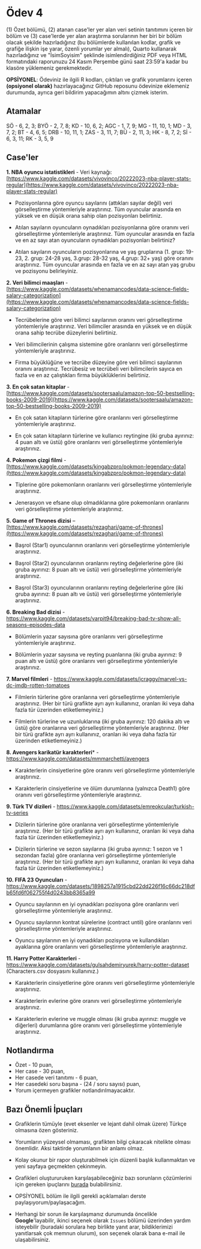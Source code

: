 # Ödev 4

(1) Özet bölümü, (2) atanan case'ler yer alan veri setinin tanıtımını içeren bir bölüm ve (3) case'lerde yer alan araştırma sorularının her biri bir bölüm olacak şekilde hazırladığınız (bu bölümlerde kullanılan kodlar, grafik ve grafiğe ilişkin işe yarar, özenli yorumlar yer almalı), Quarto kullanarak hazırladığınız ve "İsimSoyisim" şeklinde isimlendirdiğiniz PDF veya HTML formatındaki raporunuzu 24 Kasım Perşembe günü saat 23:59'a kadar bu klasöre yüklemeniz gerekmektedir.

**OPSİYONEL**: Ödeviniz ile ilgili R kodları, çıktıları ve grafik yorumlarını içeren **(opsiyonel olarak)** hazırlayacağınız GitHub reposunu ödevinize eklemeniz durumunda, ayrıca geri bildirim yapacağımın altını çizmek isterim. 

## Atamalar

SÖ - 6, 2, 3; BYÖ - 2, 7, 8; KD - 10, 6, 2; AGC - 1, 7, 9; MG - 11, 10, 1; MD - 3, 7, 2; BT - 4, 6, 5; DRB - 10, 11, 1; ZAS - 3, 11, 7; BÜ - 2, 11, 3; HK - 8, 7, 2; Sİ - 6, 3, 11; RK - 3, 5, 9


## Case'ler

**1. NBA oyuncu istatistikleri** - Veri kaynağı: [https://www.kaggle.com/datasets/vivovinco/20222023-nba-player-stats-regular](https://www.kaggle.com/datasets/vivovinco/20222023-nba-player-stats-regular)

* Pozisyonlarına göre oyuncu sayılarını (attıkları sayılar değil) veri görselleştirme yöntemleriyle araştırınız. Tüm oyuncular arasında en yüksek ve en düşük orana sahip olan pozisyonları belirtiniz.

* Atılan sayıların oyuncuların oynadıkları pozisyonlarına göre oranını veri görselleştirme yöntemleriyle araştırınız. Tüm oyuncular arasında en fazla ve en az sayı atan oyuncuların oynadıkları pozisyonları belirtiniz? 

* Atılan sayıların oyuncuların pozisyonlarına ve yaş gruplarına (1. grup: 19-23, 2. grup: 24-28 yaş, 3.grup: 28-32 yaş, 4.grup: 32+ yaş) göre oranını araştırınız. Tüm oyuncular arasında en fazla ve en az sayı atan yaş grubu ve pozisyonu belirleyiniz.

 
**2. Veri bilimci maaşları** - [https://www.kaggle.com/datasets/whenamancodes/data-science-fields-salary-categorization](https://www.kaggle.com/datasets/whenamancodes/data-science-fields-salary-categorization)

* Tecrübelerine göre veri bilimci sayılarının oranını veri görselleştirme yöntemleriyle araştırınız. Veri bilimciler arasında en yüksek ve en düşük orana sahip tecrübe düzeylerini belirtiniz.

* Veri bilimcilerinin çalışma sistemine göre oranlarını veri görselleştirme yöntemleriyle araştırınız. 

* Firma büyüklüğüne ve tecrübe düzeyine göre veri bilimci sayılarının oranını araştırınız. Tecrübesiz ve tecrübeli veri bilimcilerin sayıca en fazla ve en az çalıştıkları firma büyüklüklerini belirtiniz.


**3. En çok satan kitaplar** - [https://www.kaggle.com/datasets/sootersaalu/amazon-top-50-bestselling-books-2009-2019](https://www.kaggle.com/datasets/sootersaalu/amazon-top-50-bestselling-books-2009-2019)

* En çok satan kitapların türlerine göre oranlarını veri görselleştirme yöntemleriyle araştırınız. 

* En çok satan kitapların türlerine  ve kullanıcı reytingine (iki gruba ayırınız: 4 puan altı ve üstü) göre oranlarını veri görselleştirme yöntemleriyle araştırınız. 


**4. Pokemon çizgi filmi** - [https://www.kaggle.com/datasets/kingabzpro/pokmon-legendary-data](https://www.kaggle.com/datasets/kingabzpro/pokmon-legendary-data)

* Tiplerine göre pokemonların oranlarını veri görselleştirme yöntemleriyle araştırınız. 

* Jenerasyon ve efsane olup olmadıklarına göre pokemonların oranlarını veri görselleştirme yöntemleriyle araştırınız. 


**5. Game of Thrones dizisi** – [https://www.kaggle.com/datasets/rezaghari/game-of-thrones](https://www.kaggle.com/datasets/rezaghari/game-of-thrones)

* Başrol (Star1) oyuncularının oranlarını veri görselleştirme yöntemleriyle araştırınız. 

* Başrol (Star2) oyuncularının oranlarını reyting değelerlerine göre (iki gruba ayırınız: 8 puan altı ve üstü) veri görselleştirme yöntemleriyle araştırınız. 

* Başrol (Star3) oyuncularının oranlarını reyting değelerlerine göre (iki gruba ayırınız: 8 puan altı ve üstü) veri görselleştirme yöntemleriyle araştırınız. 


**6. Breaking Bad dizisi** - https://www.kaggle.com/datasets/varpit94/breaking-bad-tv-show-all-seasons-episodes-data

* Bölümlerin yazar sayısına göre oranlarını veri görselleştirme yöntemleriyle araştırınız.

* Bölümlerin yazar sayısına ve reyting puanlarına (iki gruba ayırınız: 9 puan altı ve üstü) göre oranlarını veri görselleştirme yöntemleriyle araştırınız.


**7. Marvel filmleri** - https://www.kaggle.com/datasets/jcraggy/marvel-vs-dc-imdb-rotten-tomatoes

* Filmlerin türlerine göre oranlarına veri görselleştirme yöntemleriyle araştırınız. (Her bir türü grafikte ayrı ayrı kullanınız, oranları iki veya daha fazla tür üzerinden etiketlemeyiniz.)

* Filmlerin türlerine ve uzunluklarına (iki gruba ayırınız: 120 dakika altı ve üstü) göre oranlarına veri görselleştirme yöntemleriyle araştırınız. (Her bir türü grafikte ayrı ayrı kullanınız, oranları iki veya daha fazla tür üzerinden etiketlemeyiniz.)


**8. Avengers karikatür karakterleri*** - https://www.kaggle.com/datasets/mmmarchetti/avengers

* Karakterlerin cinsiyetlerine göre oranını veri görselleştirme yöntemleriyle araştırınız.

* Karakterlerin cinsiyetlerine ve ölüm durumlarına (yalnızca Death1) göre oranını veri görselleştirme yöntemleriyle araştırınız.


**9. Türk TV dizileri** - https://www.kaggle.com/datasets/emreokcular/turkish-tv-series

* Dizilerin türlerine göre oranlarına veri görselleştirme yöntemleriyle araştırınız. (Her bir türü grafikte ayrı ayrı kullanınız, oranları iki veya daha fazla tür üzerinden etiketlemeyiniz.)

* Dizilerin türlerine ve sezon sayılarına (iki gruba ayırınız: 1 sezon ve 1 sezondan fazla) göre oranlarına veri görselleştirme yöntemleriyle araştırınız. (Her bir türü grafikte ayrı ayrı kullanınız, oranları iki veya daha fazla tür üzerinden etiketlemeyiniz.)


**10. FIFA 23 Oyuncuları** - https://www.kaggle.com/datasets/1898257a1915cbd22dd226f16c66dc218dfb65fd6f062755f4d0243bb8365a99

* Oyuncu sayılarının en iyi oynadıkları pozisyona göre oranlarını veri görselleştirme yöntemleriyle araştırınız.

* Oyuncu sayılarının kontrat sürelerine (contract until) göre oranlarını veri görselleştirme yöntemleriyle araştırınız.

* Oyuncu sayılarının en iyi oynadıkları pozisyona ve kullandıkları ayaklarına göre oranlarını veri görselleştirme yöntemleriyle araştırınız.


**11. Harry Potter Karakterleri** - https://www.kaggle.com/datasets/gulsahdemiryurek/harry-potter-dataset (Characters.csv dosyasını kullanınız.)

* Karakterlerin cinsiyetlerine göre oranını veri görselleştirme yöntemleriyle araştırınız.

* Karakterlerin evlerine göre oranını veri görselleştirme yöntemleriyle araştırınız.

* Karakterlerin evlerine ve muggle olması (iki gruba ayırınız: muggle ve diğerleri) durumlarına göre oranını veri görselleştirme yöntemleriyle araştırınız.


## Notlandırma

* Özet - 10 puan,
* Her case - 30 puan,
* Her casede veri tanıtımı - 6 puan,
* Her casedeki soru başına - (24 / soru sayısı) puan,
* Yorum içermeyen grafikler notlandırılmayacaktır.


## Bazı Önemli İpuçları

* Grafiklerin tümüyle (evet eksenler ve lejant dahil olmak üzere) Türkçe olmasına özen gösteriniz. 

* Yorumların yüzeysel olmaması, grafikten bilgi çıkaracak nitelikte olması önemlidir. Aksi taktirde yorumlanın bir anlamı olmaz.

* Kolay okunur bir rapor oluşturabilmek için düzenli başlık kullanmaktan ve yeni sayfaya geçmekten çekinmeyin.

* Grafikleri oluştururuken karşılaşabileceğiniz bazı sorunların çözümlerini için gereken ipuçlarını [burada](https://github.com/mcavs/ESTUStat_2022Guz_VeriGorsellestirme/issues/9) bulabilirsiniz.

* OPSİYONEL bölüm ile ilgili gerekli açıklamaları derste paylaşıyorum/paylaşacağım.

* Herhangi bir sorun ile karşılaşmanız durumunda öncelikle **Google**'layabilir, ikinci seçenek olarak `Issues` bölümü üzerinden yardım isteyebilir (buradaki sorulara hep birlikte yanıt arar, bildiklerimizi yanıtlarsak çok memnun olurum), son seçenek olarak bana e-mail ile ulaşabilirsiniz.





